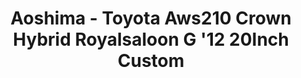 ---
layout: product
title: "Aoshima - Toyota Aws210 Crown Hybrid Royalsaloon G '12 20Inch Custom"
price: "TBA" 
desc: "N/A"
img_path: "/assets/img/AO08461.webp"
brand: "N/A"
available: false
special_offer: false
new: false
soon: false
cat: "010000"
subcat: "013700"
subsubcat: "0N/A"
sifra: "AO08461"
popular: false
---